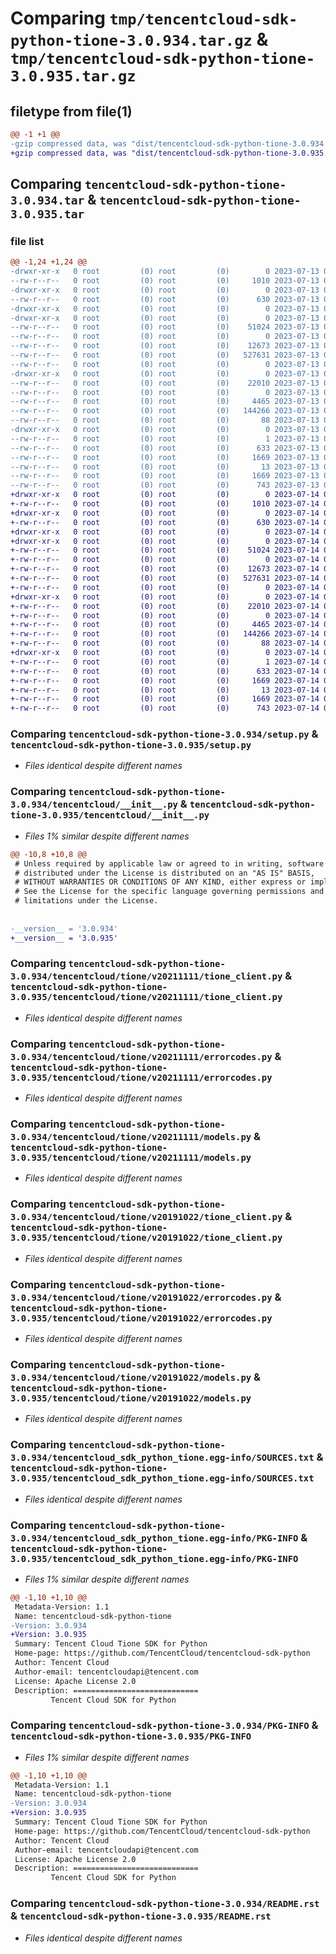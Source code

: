 # Comparing `tmp/tencentcloud-sdk-python-tione-3.0.934.tar.gz` & `tmp/tencentcloud-sdk-python-tione-3.0.935.tar.gz`

## filetype from file(1)

```diff
@@ -1 +1 @@
-gzip compressed data, was "dist/tencentcloud-sdk-python-tione-3.0.934.tar", last modified: Thu Jul 13 00:35:54 2023, max compression
+gzip compressed data, was "dist/tencentcloud-sdk-python-tione-3.0.935.tar", last modified: Fri Jul 14 00:40:51 2023, max compression
```

## Comparing `tencentcloud-sdk-python-tione-3.0.934.tar` & `tencentcloud-sdk-python-tione-3.0.935.tar`

### file list

```diff
@@ -1,24 +1,24 @@
-drwxr-xr-x   0 root         (0) root         (0)        0 2023-07-13 00:35:54.000000 tencentcloud-sdk-python-tione-3.0.934/
--rw-r--r--   0 root         (0) root         (0)     1010 2023-07-13 00:35:54.000000 tencentcloud-sdk-python-tione-3.0.934/setup.py
-drwxr-xr-x   0 root         (0) root         (0)        0 2023-07-13 00:35:54.000000 tencentcloud-sdk-python-tione-3.0.934/tencentcloud/
--rw-r--r--   0 root         (0) root         (0)      630 2023-07-13 00:35:54.000000 tencentcloud-sdk-python-tione-3.0.934/tencentcloud/__init__.py
-drwxr-xr-x   0 root         (0) root         (0)        0 2023-07-13 00:35:54.000000 tencentcloud-sdk-python-tione-3.0.934/tencentcloud/tione/
-drwxr-xr-x   0 root         (0) root         (0)        0 2023-07-13 00:35:54.000000 tencentcloud-sdk-python-tione-3.0.934/tencentcloud/tione/v20211111/
--rw-r--r--   0 root         (0) root         (0)    51024 2023-07-13 00:35:54.000000 tencentcloud-sdk-python-tione-3.0.934/tencentcloud/tione/v20211111/tione_client.py
--rw-r--r--   0 root         (0) root         (0)        0 2023-07-13 00:35:54.000000 tencentcloud-sdk-python-tione-3.0.934/tencentcloud/tione/v20211111/__init__.py
--rw-r--r--   0 root         (0) root         (0)    12673 2023-07-13 00:35:54.000000 tencentcloud-sdk-python-tione-3.0.934/tencentcloud/tione/v20211111/errorcodes.py
--rw-r--r--   0 root         (0) root         (0)   527631 2023-07-13 00:35:54.000000 tencentcloud-sdk-python-tione-3.0.934/tencentcloud/tione/v20211111/models.py
--rw-r--r--   0 root         (0) root         (0)        0 2023-07-13 00:35:54.000000 tencentcloud-sdk-python-tione-3.0.934/tencentcloud/tione/__init__.py
-drwxr-xr-x   0 root         (0) root         (0)        0 2023-07-13 00:35:54.000000 tencentcloud-sdk-python-tione-3.0.934/tencentcloud/tione/v20191022/
--rw-r--r--   0 root         (0) root         (0)    22010 2023-07-13 00:35:54.000000 tencentcloud-sdk-python-tione-3.0.934/tencentcloud/tione/v20191022/tione_client.py
--rw-r--r--   0 root         (0) root         (0)        0 2023-07-13 00:35:54.000000 tencentcloud-sdk-python-tione-3.0.934/tencentcloud/tione/v20191022/__init__.py
--rw-r--r--   0 root         (0) root         (0)     4465 2023-07-13 00:35:54.000000 tencentcloud-sdk-python-tione-3.0.934/tencentcloud/tione/v20191022/errorcodes.py
--rw-r--r--   0 root         (0) root         (0)   144266 2023-07-13 00:35:54.000000 tencentcloud-sdk-python-tione-3.0.934/tencentcloud/tione/v20191022/models.py
--rw-r--r--   0 root         (0) root         (0)       88 2023-07-13 00:35:54.000000 tencentcloud-sdk-python-tione-3.0.934/setup.cfg
-drwxr-xr-x   0 root         (0) root         (0)        0 2023-07-13 00:35:54.000000 tencentcloud-sdk-python-tione-3.0.934/tencentcloud_sdk_python_tione.egg-info/
--rw-r--r--   0 root         (0) root         (0)        1 2023-07-13 00:35:54.000000 tencentcloud-sdk-python-tione-3.0.934/tencentcloud_sdk_python_tione.egg-info/dependency_links.txt
--rw-r--r--   0 root         (0) root         (0)      633 2023-07-13 00:35:54.000000 tencentcloud-sdk-python-tione-3.0.934/tencentcloud_sdk_python_tione.egg-info/SOURCES.txt
--rw-r--r--   0 root         (0) root         (0)     1669 2023-07-13 00:35:54.000000 tencentcloud-sdk-python-tione-3.0.934/tencentcloud_sdk_python_tione.egg-info/PKG-INFO
--rw-r--r--   0 root         (0) root         (0)       13 2023-07-13 00:35:54.000000 tencentcloud-sdk-python-tione-3.0.934/tencentcloud_sdk_python_tione.egg-info/top_level.txt
--rw-r--r--   0 root         (0) root         (0)     1669 2023-07-13 00:35:54.000000 tencentcloud-sdk-python-tione-3.0.934/PKG-INFO
--rw-r--r--   0 root         (0) root         (0)      743 2023-07-13 00:35:54.000000 tencentcloud-sdk-python-tione-3.0.934/README.rst
+drwxr-xr-x   0 root         (0) root         (0)        0 2023-07-14 00:40:51.000000 tencentcloud-sdk-python-tione-3.0.935/
+-rw-r--r--   0 root         (0) root         (0)     1010 2023-07-14 00:40:51.000000 tencentcloud-sdk-python-tione-3.0.935/setup.py
+drwxr-xr-x   0 root         (0) root         (0)        0 2023-07-14 00:40:51.000000 tencentcloud-sdk-python-tione-3.0.935/tencentcloud/
+-rw-r--r--   0 root         (0) root         (0)      630 2023-07-14 00:40:51.000000 tencentcloud-sdk-python-tione-3.0.935/tencentcloud/__init__.py
+drwxr-xr-x   0 root         (0) root         (0)        0 2023-07-14 00:40:51.000000 tencentcloud-sdk-python-tione-3.0.935/tencentcloud/tione/
+drwxr-xr-x   0 root         (0) root         (0)        0 2023-07-14 00:40:51.000000 tencentcloud-sdk-python-tione-3.0.935/tencentcloud/tione/v20211111/
+-rw-r--r--   0 root         (0) root         (0)    51024 2023-07-14 00:40:51.000000 tencentcloud-sdk-python-tione-3.0.935/tencentcloud/tione/v20211111/tione_client.py
+-rw-r--r--   0 root         (0) root         (0)        0 2023-07-14 00:40:51.000000 tencentcloud-sdk-python-tione-3.0.935/tencentcloud/tione/v20211111/__init__.py
+-rw-r--r--   0 root         (0) root         (0)    12673 2023-07-14 00:40:51.000000 tencentcloud-sdk-python-tione-3.0.935/tencentcloud/tione/v20211111/errorcodes.py
+-rw-r--r--   0 root         (0) root         (0)   527631 2023-07-14 00:40:51.000000 tencentcloud-sdk-python-tione-3.0.935/tencentcloud/tione/v20211111/models.py
+-rw-r--r--   0 root         (0) root         (0)        0 2023-07-14 00:40:51.000000 tencentcloud-sdk-python-tione-3.0.935/tencentcloud/tione/__init__.py
+drwxr-xr-x   0 root         (0) root         (0)        0 2023-07-14 00:40:51.000000 tencentcloud-sdk-python-tione-3.0.935/tencentcloud/tione/v20191022/
+-rw-r--r--   0 root         (0) root         (0)    22010 2023-07-14 00:40:51.000000 tencentcloud-sdk-python-tione-3.0.935/tencentcloud/tione/v20191022/tione_client.py
+-rw-r--r--   0 root         (0) root         (0)        0 2023-07-14 00:40:51.000000 tencentcloud-sdk-python-tione-3.0.935/tencentcloud/tione/v20191022/__init__.py
+-rw-r--r--   0 root         (0) root         (0)     4465 2023-07-14 00:40:51.000000 tencentcloud-sdk-python-tione-3.0.935/tencentcloud/tione/v20191022/errorcodes.py
+-rw-r--r--   0 root         (0) root         (0)   144266 2023-07-14 00:40:51.000000 tencentcloud-sdk-python-tione-3.0.935/tencentcloud/tione/v20191022/models.py
+-rw-r--r--   0 root         (0) root         (0)       88 2023-07-14 00:40:51.000000 tencentcloud-sdk-python-tione-3.0.935/setup.cfg
+drwxr-xr-x   0 root         (0) root         (0)        0 2023-07-14 00:40:51.000000 tencentcloud-sdk-python-tione-3.0.935/tencentcloud_sdk_python_tione.egg-info/
+-rw-r--r--   0 root         (0) root         (0)        1 2023-07-14 00:40:51.000000 tencentcloud-sdk-python-tione-3.0.935/tencentcloud_sdk_python_tione.egg-info/dependency_links.txt
+-rw-r--r--   0 root         (0) root         (0)      633 2023-07-14 00:40:51.000000 tencentcloud-sdk-python-tione-3.0.935/tencentcloud_sdk_python_tione.egg-info/SOURCES.txt
+-rw-r--r--   0 root         (0) root         (0)     1669 2023-07-14 00:40:51.000000 tencentcloud-sdk-python-tione-3.0.935/tencentcloud_sdk_python_tione.egg-info/PKG-INFO
+-rw-r--r--   0 root         (0) root         (0)       13 2023-07-14 00:40:51.000000 tencentcloud-sdk-python-tione-3.0.935/tencentcloud_sdk_python_tione.egg-info/top_level.txt
+-rw-r--r--   0 root         (0) root         (0)     1669 2023-07-14 00:40:51.000000 tencentcloud-sdk-python-tione-3.0.935/PKG-INFO
+-rw-r--r--   0 root         (0) root         (0)      743 2023-07-14 00:40:51.000000 tencentcloud-sdk-python-tione-3.0.935/README.rst
```

### Comparing `tencentcloud-sdk-python-tione-3.0.934/setup.py` & `tencentcloud-sdk-python-tione-3.0.935/setup.py`

 * *Files identical despite different names*

### Comparing `tencentcloud-sdk-python-tione-3.0.934/tencentcloud/__init__.py` & `tencentcloud-sdk-python-tione-3.0.935/tencentcloud/__init__.py`

 * *Files 1% similar despite different names*

```diff
@@ -10,8 +10,8 @@
 # Unless required by applicable law or agreed to in writing, software
 # distributed under the License is distributed on an "AS IS" BASIS,
 # WITHOUT WARRANTIES OR CONDITIONS OF ANY KIND, either express or implied.
 # See the License for the specific language governing permissions and
 # limitations under the License.
 
 
-__version__ = '3.0.934'
+__version__ = '3.0.935'
```

### Comparing `tencentcloud-sdk-python-tione-3.0.934/tencentcloud/tione/v20211111/tione_client.py` & `tencentcloud-sdk-python-tione-3.0.935/tencentcloud/tione/v20211111/tione_client.py`

 * *Files identical despite different names*

### Comparing `tencentcloud-sdk-python-tione-3.0.934/tencentcloud/tione/v20211111/errorcodes.py` & `tencentcloud-sdk-python-tione-3.0.935/tencentcloud/tione/v20211111/errorcodes.py`

 * *Files identical despite different names*

### Comparing `tencentcloud-sdk-python-tione-3.0.934/tencentcloud/tione/v20211111/models.py` & `tencentcloud-sdk-python-tione-3.0.935/tencentcloud/tione/v20211111/models.py`

 * *Files identical despite different names*

### Comparing `tencentcloud-sdk-python-tione-3.0.934/tencentcloud/tione/v20191022/tione_client.py` & `tencentcloud-sdk-python-tione-3.0.935/tencentcloud/tione/v20191022/tione_client.py`

 * *Files identical despite different names*

### Comparing `tencentcloud-sdk-python-tione-3.0.934/tencentcloud/tione/v20191022/errorcodes.py` & `tencentcloud-sdk-python-tione-3.0.935/tencentcloud/tione/v20191022/errorcodes.py`

 * *Files identical despite different names*

### Comparing `tencentcloud-sdk-python-tione-3.0.934/tencentcloud/tione/v20191022/models.py` & `tencentcloud-sdk-python-tione-3.0.935/tencentcloud/tione/v20191022/models.py`

 * *Files identical despite different names*

### Comparing `tencentcloud-sdk-python-tione-3.0.934/tencentcloud_sdk_python_tione.egg-info/SOURCES.txt` & `tencentcloud-sdk-python-tione-3.0.935/tencentcloud_sdk_python_tione.egg-info/SOURCES.txt`

 * *Files identical despite different names*

### Comparing `tencentcloud-sdk-python-tione-3.0.934/tencentcloud_sdk_python_tione.egg-info/PKG-INFO` & `tencentcloud-sdk-python-tione-3.0.935/tencentcloud_sdk_python_tione.egg-info/PKG-INFO`

 * *Files 1% similar despite different names*

```diff
@@ -1,10 +1,10 @@
 Metadata-Version: 1.1
 Name: tencentcloud-sdk-python-tione
-Version: 3.0.934
+Version: 3.0.935
 Summary: Tencent Cloud Tione SDK for Python
 Home-page: https://github.com/TencentCloud/tencentcloud-sdk-python
 Author: Tencent Cloud
 Author-email: tencentcloudapi@tencent.com
 License: Apache License 2.0
 Description: ============================
         Tencent Cloud SDK for Python
```

### Comparing `tencentcloud-sdk-python-tione-3.0.934/PKG-INFO` & `tencentcloud-sdk-python-tione-3.0.935/PKG-INFO`

 * *Files 1% similar despite different names*

```diff
@@ -1,10 +1,10 @@
 Metadata-Version: 1.1
 Name: tencentcloud-sdk-python-tione
-Version: 3.0.934
+Version: 3.0.935
 Summary: Tencent Cloud Tione SDK for Python
 Home-page: https://github.com/TencentCloud/tencentcloud-sdk-python
 Author: Tencent Cloud
 Author-email: tencentcloudapi@tencent.com
 License: Apache License 2.0
 Description: ============================
         Tencent Cloud SDK for Python
```

### Comparing `tencentcloud-sdk-python-tione-3.0.934/README.rst` & `tencentcloud-sdk-python-tione-3.0.935/README.rst`

 * *Files identical despite different names*

